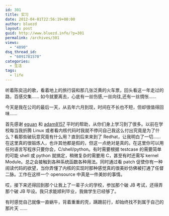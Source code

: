 ```yaml
---
id: 301
title: 实习
date: 2012-04-01T22:56:19+00:00
author: bluezd
layout: post
guid: http://www.bluezd.info/?p=301
permalink: /archives/301
views:
  - "4890"
dsq_thread_id:
  - "6091781570"
categories:
  - 生活
tags:
  - life
---
```

听着陈奕迅的歌，看着地上的旅行袋和那几张泛黄的火车票，回头看这一年走过的路，百感交集&#8230;&#8230; 如今就要离去，心底有一丝伤感,一丝向往,还有一丝惆怅&#8230;&#8230;

今天是我在公司的最后一天，从去年六月到现，时间在不长也不短，但却很值得回味&#8230;&#8230;

首先感谢 [eguan](http://guaneryu.com/blog/) 和 [adam8157](http://adam8157.info/) 平时的帮助，从你们身上学习到了很多。以前在学校每当我折腾 Linux 或者看内核代码时我就不停问自己我这么付出究竟是为了什么？看那些破玩意究竟有什么用？直到后来来到了 Redhat，让我明白了一切&#8230;&#8230; 在这里真的很锻炼人，也许其他都是假的，但这一点绝对是真的。在这里你可以用任何语言写程序只要你会，C/shell/python。有时需要根据 testcase 的需要简单的可能 shell 或 python 就搞定，稍微复杂的需要用 C，甚至有时还需写 kernel Module。总之会接触到各种系统函数各种用法。同时通过看 patch 促使你有一种阅读代码的欲望，当你弄懂了内核的实现时那种感觉真的很美妙仿佛被打通了任督二脉。工作在这样一个 opensource 中真是一件美妙的事情。

哎，接下来还得回到那个让我上了一辈子火的学校，参加那个破 JB 考试，还得弄那个破 JB 毕设。我只求能顺利毕业，我做学生已经够了。

有时感觉自己就像一直蜗牛，背着重重的壳，蹒跚前行，却始终找不到属于自己的那片天 &#8230;&#8230;